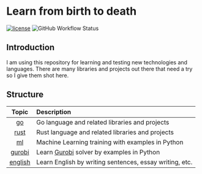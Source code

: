 # Learn from birth to death

[![license](https://img.shields.io/github/license/1995parham/Learning.svg?style=flat-square&logo=gnu)]()
![GitHub Workflow Status](https://img.shields.io/github/workflow/status/1995parham/learning/golang?label=golang&logo=github&style=flat-square)

## Introduction

I am using this repository for learning and testing new technologies and languages.
There are many libraries and projects out there that need a try so I give them shot here.

## Structure

|        Topic        | Description                                                          |
| :-----------------: | :------------------------------------------------------------------- |
|      [go](go/)      | Go language and related libraries and projects                       |
|    [rust](rust/)    | Rust language and related libraries and projects                     |
|      [ml](ml/)      | Machine Learning training with examples in Python                    |
|  [gurobi](gurobi/)  | Learn [Gurobi](https://www.gurobi.com/) solver by examples in Python |
| [english](english/) | Learn English by writing sentences, essay writing, etc.              |
